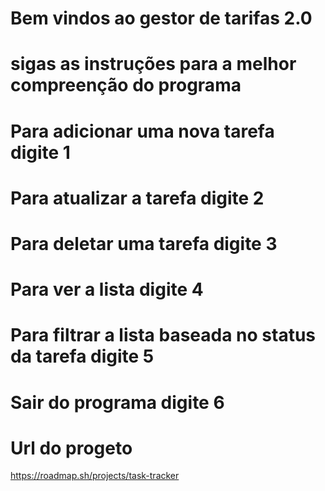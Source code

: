 
Bem vindos ao gestor de tarifas 2.0
===
sigas as instruções para a melhor compreenção do programa
=====================

Para adicionar uma nova tarefa digite 1
==============
Para atualizar a tarefa digite 2
==============
Para deletar uma tarefa digite 3
==============
Para ver a lista digite 4
==============
Para filtrar a lista baseada no status da tarefa digite 5
==============
Sair do programa digite 6
==============
Url do progeto
==
https://roadmap.sh/projects/task-tracker

